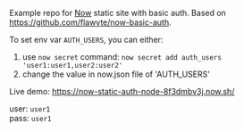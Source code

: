 Example repo for [Now](https://now.sh) static site with basic auth. Based on https://github.com/flawyte/now-basic-auth.

To set env var `AUTH_USERS`, you can either:

1. use `now secret` command: `now secret add auth_users 'user1:user1,user2:user2'`
2. change the value in now.json file of 'AUTH_USERS'

Live demo: https://now-static-auth-node-8f3dmbv3j.now.sh/

user: `user1`  \
pass: `user1`
